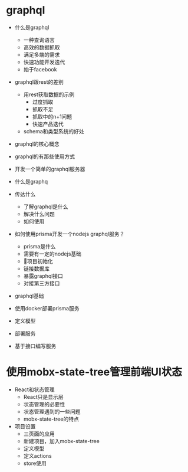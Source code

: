 # graphql

* 什么是graphql
    * 一种查询语言
    * 高效的数据抓取
    * 满足多端的需求
    * 快速功能开发迭代
    * 始于facebook
* graphql跟rest的差别
    * 用rest获取数据的示例
        * 过度抓取
        * 抓取不足
        * 抓取中的n+1问题
        * 快速产品迭代
    * schema和类型系统的好处
* graphql的核心概念
* graphql的有那些使用方式
* 开发一个简单的graphql服务器

* 什么是graphq
* 传达什么
    * 了解graphql是什么
    * 解决什么问题
    * 如何使用
* 如何使用prisma开发一个nodejs graphql服务？
    * prisma是什么
    * 需要有一定的nodejs基础
    * 项目初始化
    * 链接数据库
    * 暴露graphql接口
    * 对接第三方接口
* graphql基础
* 使用docker部署prisma服务
* 定义模型
* 部署服务
* 基于接口编写服务

# 使用mobx-state-tree管理前端UI状态
* React和状态管理
    * React只是显示层
    * 状态管理的必要性
    * 状态管理遇到的一些问题
    * mobx-state-tree的特点
* 项目设置
    * 三页面的应用
    * 新建项目，加入mobx-state-tree
    * 定义模型
    * 定义actions
    * store使用